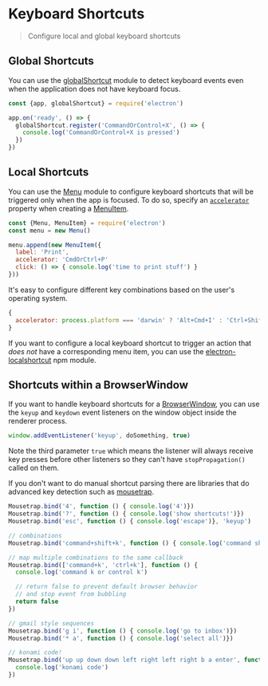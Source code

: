 # Keyboard Shortcuts

> Configure local and global keyboard shortcuts

## Global Shortcuts

You can use the [globalShortcut] module to detect keyboard events even when
the application does not have keyboard focus.

```js
const {app, globalShortcut} = require('electron')

app.on('ready', () => {
  globalShortcut.register('CommandOrControl+X', () => {
    console.log('CommandOrControl+X is pressed')
  })
})
```

## Local Shortcuts

You can use the [Menu] module to configure keyboard shortcuts that will
be triggered only when the app is focused. To do so, specify an
[`accelerator`] property when creating a [MenuItem].

```js
const {Menu, MenuItem} = require('electron')
const menu = new Menu()

menu.append(new MenuItem({
  label: 'Print',
  accelerator: 'CmdOrCtrl+P'
  click: () => { console.log('time to print stuff') }
}))
```

It's easy to configure different key combinations based on the user's operating system.

```js
{
  accelerator: process.platform === 'darwin' ? 'Alt+Cmd+I' : 'Ctrl+Shift+I'
}
```

If you want to configure a local keyboard shortcut to trigger an action that
_does not_ have a corresponding menu item, you can use the
[electron-localshortcut] npm module.

## Shortcuts within a BrowserWindow

If you want to handle keyboard shortcuts for a [BrowserWindow], you can use the `keyup` and `keydown` event listeners on the window object inside the renderer process.

```js
window.addEventListener('keyup', doSomething, true)
```

Note the third parameter `true` which means the listener will always receive key presses before other listeners so they can't have `stopPropagation()` called on them.

If you don't want to do manual shortcut parsing there are libraries that do advanced key detection such as [mousetrap].

```js
Mousetrap.bind('4', function () { console.log('4')})
Mousetrap.bind('?', function () { console.log('show shortcuts!')})
Mousetrap.bind('esc', function () { console.log('escape')}, 'keyup')

// combinations
Mousetrap.bind('command+shift+k', function () { console.log('command shift k')})

// map multiple combinations to the same callback
Mousetrap.bind(['command+k', 'ctrl+k'], function () {
  console.log('command k or control k')

  // return false to prevent default browser behavior
  // and stop event from bubbling
  return false
})

// gmail style sequences
Mousetrap.bind('g i', function () { console.log('go to inbox')})
Mousetrap.bind('* a', function () { console.log('select all')})

// konami code!
Mousetrap.bind('up up down down left right left right b a enter', function () {
  console.log('konami code')
})
```

[Menu]: ../api/menu.md
[MenuItem]: ../api/menu-item.md
[globalShortcut]: ../api/global-shortcut.md
[`accelerator`]: ../api/accelerator.md
[electron-localshortcut]: http://ghub.io/electron-localshortcut
[BrowserWindow]: ../api/browser-window.md
[mousetrap]: https://github.com/ccampbell/mousetrap
